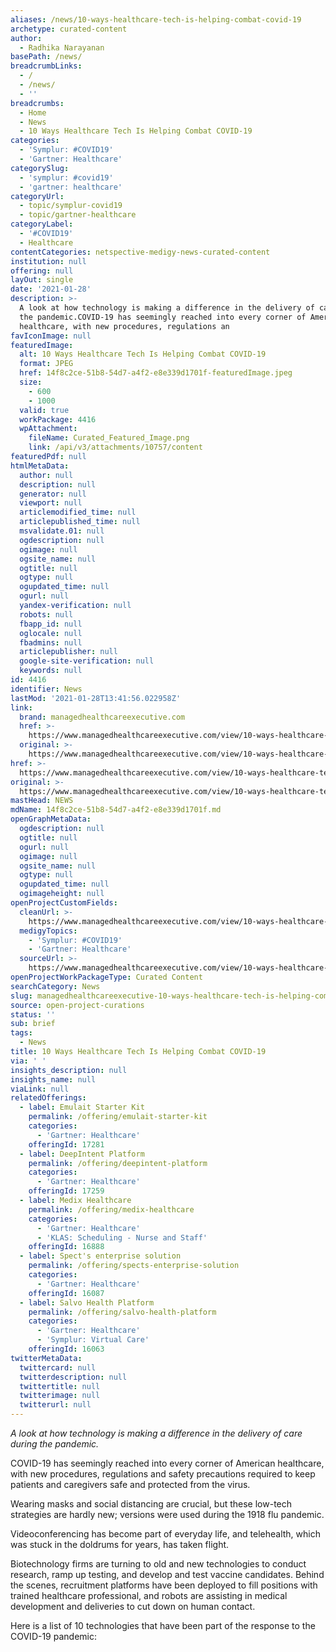 ```yaml
---
aliases: /news/10-ways-healthcare-tech-is-helping-combat-covid-19
archetype: curated-content
author:
  - Radhika Narayanan
basePath: /news/
breadcrumbLinks:
  - /
  - /news/
  - ''
breadcrumbs:
  - Home
  - News
  - 10 Ways Healthcare Tech Is Helping Combat COVID-19
categories:
  - 'Symplur: #COVID19'
  - 'Gartner: Healthcare'
categorySlug:
  - 'symplur: #covid19'
  - 'gartner: healthcare'
categoryUrl:
  - topic/symplur-covid19
  - topic/gartner-healthcare
categoryLabel:
  - '#COVID19'
  - Healthcare
contentCategories: netspective-medigy-news-curated-content
institution: null
offering: null
layOut: single
date: '2021-01-28'
description: >-
  A look at how technology is making a difference in the delivery of care during
  the pandemic.COVID-19 has seemingly reached into every corner of American
  healthcare, with new procedures, regulations an
favIconImage: null
featuredImage:
  alt: 10 Ways Healthcare Tech Is Helping Combat COVID-19
  format: JPEG
  href: 14f8c2ce-51b8-54d7-a4f2-e8e339d1701f-featuredImage.jpeg
  size:
    - 600
    - 1000
  valid: true
  workPackage: 4416
  wpAttachment:
    fileName: Curated_Featured_Image.png
    link: /api/v3/attachments/10757/content
featuredPdf: null
htmlMetaData:
  author: null
  description: null
  generator: null
  viewport: null
  articlemodified_time: null
  articlepublished_time: null
  msvalidate.01: null
  ogdescription: null
  ogimage: null
  ogsite_name: null
  ogtitle: null
  ogtype: null
  ogupdated_time: null
  ogurl: null
  yandex-verification: null
  robots: null
  fbapp_id: null
  oglocale: null
  fbadmins: null
  articlepublisher: null
  google-site-verification: null
  keywords: null
id: 4416
identifier: News
lastMod: '2021-01-28T13:41:56.022958Z'
link:
  brand: managedhealthcareexecutive.com
  href: >-
    https://www.managedhealthcareexecutive.com/view/10-ways-healthcare-tech-is-helping-combat-covid-19
  original: >-
    https://www.managedhealthcareexecutive.com/view/10-ways-healthcare-tech-is-helping-combat-covid-19
href: >-
  https://www.managedhealthcareexecutive.com/view/10-ways-healthcare-tech-is-helping-combat-covid-19
original: >-
  https://www.managedhealthcareexecutive.com/view/10-ways-healthcare-tech-is-helping-combat-covid-19
mastHead: NEWS
mdName: 14f8c2ce-51b8-54d7-a4f2-e8e339d1701f.md
openGraphMetaData:
  ogdescription: null
  ogtitle: null
  ogurl: null
  ogimage: null
  ogsite_name: null
  ogtype: null
  ogupdated_time: null
  ogimageheight: null
openProjectCustomFields:
  cleanUrl: >-
    https://www.managedhealthcareexecutive.com/view/10-ways-healthcare-tech-is-helping-combat-covid-19
  medigyTopics:
    - 'Symplur: #COVID19'
    - 'Gartner: Healthcare'
  sourceUrl: >-
    https://www.managedhealthcareexecutive.com/view/10-ways-healthcare-tech-is-helping-combat-covid-19
openProjectWorkPackageType: Curated Content
searchCategory: News
slug: managedhealthcareexecutive-10-ways-healthcare-tech-is-helping-combat-covid-19
source: open-project-curations
status: ''
sub: brief
tags:
  - News
title: 10 Ways Healthcare Tech Is Helping Combat COVID-19
via: ' '
insights_description: null
insights_name: null
viaLink: null
relatedOfferings:
  - label: Emulait Starter Kit
    permalink: /offering/emulait-starter-kit
    categories:
      - 'Gartner: Healthcare'
    offeringId: 17281
  - label: DeepIntent Platform
    permalink: /offering/deepintent-platform
    categories:
      - 'Gartner: Healthcare'
    offeringId: 17259
  - label: Medix Healthcare
    permalink: /offering/medix-healthcare
    categories:
      - 'Gartner: Healthcare'
      - 'KLAS: Scheduling - Nurse and Staff'
    offeringId: 16888
  - label: Spect's enterprise solution
    permalink: /offering/spects-enterprise-solution
    categories:
      - 'Gartner: Healthcare'
    offeringId: 16087
  - label: Salvo Health Platform
    permalink: /offering/salvo-health-platform
    categories:
      - 'Gartner: Healthcare'
      - 'Symplur: Virtual Care'
    offeringId: 16063
twitterMetaData:
  twittercard: null
  twitterdescription: null
  twittertitle: null
  twitterimage: null
  twitterurl: null
---
```

<p><i>A look at how technology is making a difference in the delivery of care during the pandemic.</i></p><p>COVID-19 has seemingly reached into every corner of American healthcare, with new procedures, regulations and safety precautions required to keep patients and caregivers safe and protected from the virus.</p><p>Wearing masks and social distancing are crucial, but these low-tech strategies are hardly new; versions were used during the 1918 flu pandemic.</p><p>Videoconferencing has become part of everyday life, and telehealth, which was stuck in the doldrums for years, has taken flight.</p><p>Biotechnology firms are turning to old and new technologies to conduct research, ramp up testing, and develop and test vaccine candidates. Behind the scenes, recruitment platforms have been deployed to fill positions with trained healthcare professional, and robots are assisting in medical development and deliveries to cut down on human contact.</p><p>Here is a list of 10 technologies that have been part of the response to the COVID-19 pandemic:</p>